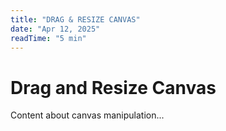 ```yaml
---
title: "DRAG & RESIZE CANVAS"
date: "Apr 12, 2025"
readTime: "5 min"
---
```


# Drag and Resize Canvas

Content about canvas manipulation...